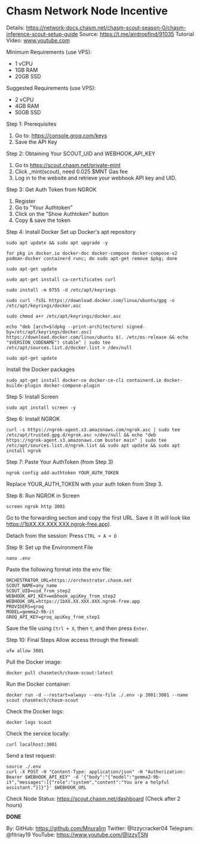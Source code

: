 
# Chasm Network Node Incentive

Details: https://network-docs.chasm.net/chasm-scout-season-0/chasm-inference-scout-setup-guide
Source: https://t.me/airdropfind/91035
Tutorial Video: www.youtube.com

Minimum Requirements (use VPS):
- 1 vCPU
- 1GB RAM
- 20GB SSD

Suggested Requirements (use VPS):
- 2 vCPU
- 4GB RAM
- 50GB SSD

Step 1: Prerequisites
1. Go to: https://console.groq.com/keys
2. Save the API Key

Step 2: Obtaining Your SCOUT_UID and WEBHOOK_API_KEY
1. Go to https://scout.chasm.net/private-mint
2. Click _mint(scout), need 0.025 $MNT Gas fee
3. Log in to the website and retrieve your webhook API key and UID.

Step 3: Get Auth Token from NGROK
1. Register
2. Go to "Your Authtoken"
3. Click on the "Show Authtoken" button
4. Copy & save the token

Step 4: Install Docker
Set up Docker's apt repository
```
sudo apt update && sudo apt upgrade -y
```
```
for pkg in docker.io docker-doc docker-compose docker-compose-v2 podman-docker containerd runc; do sudo apt-get remove $pkg; done
```
```
sudo apt-get update
```
```
sudo apt-get install ca-certificates curl
```
```
sudo install -m 0755 -d /etc/apt/keyrings
```
```
sudo curl -fsSL https://download.docker.com/linux/ubuntu/gpg -o /etc/apt/keyrings/docker.asc
```
```
sudo chmod a+r /etc/apt/keyrings/docker.asc
```
```
echo "deb [arch=$(dpkg --print-architecture) signed-by=/etc/apt/keyrings/docker.asc] https://download.docker.com/linux/ubuntu $(. /etc/os-release && echo "$VERSION_CODENAME") stable" | sudo tee /etc/apt/sources.list.d/docker.list > /dev/null
```
```
sudo apt-get update
```

Install the Docker packages
```
sudo apt-get install docker-ce docker-ce-cli containerd.io docker-buildx-plugin docker-compose-plugin
```

Step 5: Install Screen
```
sudo apt install screen -y
```

Step 6: Install NGROK
```
curl -s https://ngrok-agent.s3.amazonaws.com/ngrok.asc | sudo tee /etc/apt/trusted.gpg.d/ngrok.asc >/dev/null && echo "deb https://ngrok-agent.s3.amazonaws.com buster main" | sudo tee /etc/apt/sources.list.d/ngrok.list && sudo apt update && sudo apt install ngrok
```

Step 7: Paste Your AuthToken (from Step 3)
```
ngrok config add-authtoken YOUR_AUTH_TOKEN
```
Replace YOUR_AUTH_TOKEN with your auth token from Step 3.

Step 8: Run NGROK in Screen
```
screen ngrok http 3001
```
Go to the forwarding section and copy the first URL. Save it (It will look like https://1bXX.XX.XXX.XXX.ngrok-free.app).

Detach from the session:
Press `CTRL + A + D`

Step 9: Set up the Environment File
```
nano .env
```
Paste the following format into the env file:
```
ORCHESTRATOR_URL=https://orchestrator.chasm.net
SCOUT_NAME=any_name
SCOUT_UID=uid_from_step2
WEBHOOK_API_KEY=webhook_apiKey_from_step2
WEBHOOK_URL=https://1bXX.XX.XXX.XXX.ngrok-free.app
PROVIDERS=groq
MODEL=gemma2-9b-it
GROQ_API_KEY=groq_apiKey_from_step1
```
Save the file using `Ctrl + X`, then `Y`, and then press `Enter`.

Step 10: Final Steps
Allow access through the firewall:
```
ufw allow 3001
```
Pull the Docker image:
```
docker pull chasmtech/chasm-scout:latest
```
Run the Docker container:
```
docker run -d --restart=always --env-file ./.env -p 3001:3001 --name scout chasmtech/chasm-scout
```
Check the Docker logs:
```
docker logs scout
```
Check the service locally:
```
curl localhost:3001
```
Send a test request:
```
source ./.env
curl -X POST -H "Content-Type: application/json" -H "Authorization: Bearer $WEBHOOK_API_KEY" -d '{"body":"{"model":"gemma2-9b-it","messages":[{"role":"system","content":"You are a helpful assistant."}]}"}' $WEBHOOK_URL
```
Check Node Status: https://scout.chasm.net/dashboard (Check after 2 hours)

**DONE**

By:
GitHub: https://github.com/Mnuralim
Twitter: @Izzycracker04
Telegram: @fitriay19
YouTube: https://www.youtube.com/@IzzyTSN
